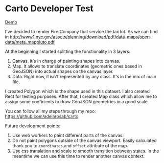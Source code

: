 # Carto Developer Test

[Demo](https://adelarosab.github.io/carto/)

I've decided to render Fire Company that service the tax lot. As we can find in 
http://www1.nyc.gov/assets/planning/download/pdf/data-maps/open-data/meta_mappluto.pdf

At the beginning I started splitting the functionality in 3 layers:
1. Canvas. It's in charge of painting shapes into canvas.
2. Map. It allows to translate coordinates (geometric ones based in GeoJSON) 
into actual shapes on the canvas layer.
3. Data. Right now, it isn't represented by any class. It's in the mix of 
main file.

I created Polygon which is the shape used in this dataset. I also created 
Rect for testing purposes. 
After that, I created Map class which allow me to assign some coeficients to 
draw GeoJSON geometries in a good scale.

You can follow all my steps through my repo: https://github.com/adelarosab/carto

Future development points:
1. Use web workers to paint different parts of the canvas.
2. Do not paint polygons outside of the canvas viewport. Easily calculated 
thank you to `coordinates` and `offset` attribute of the map.
3. Use css translation and scale to smooth transition between states. In the 
meantime we can use this time to render another canvas context.
